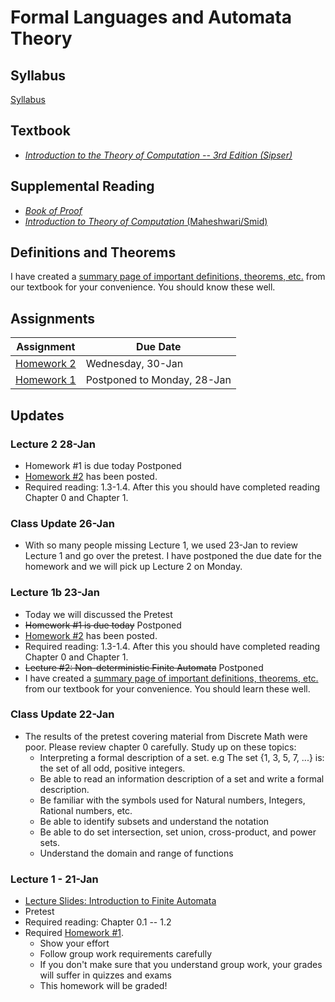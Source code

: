 # Formal Languages and Automata Theory

## Syllabus
[Syllabus](syllabus.md)

## Textbook

* *[Introduction to the Theory of Computation -- 3rd Edition (Sipser)](https://www.amazon.com/Introduction-Theory-Computation-Michael-Sipser/dp/113318779X)*

## Supplemental Reading

* [*Book of Proof*](https://www.people.vcu.edu/~rhammack/BookOfProof/BookOfProof.pdf)
* [*Introduction to Theory of Computation* (Maheshwari/Smid)](http://cglab.ca/~michiel/TheoryOfComputation/TheoryOfComputation.pdf)

## Definitions and Theorems

I have created a [summary page of important definitions, theorems, etc.](definitions_and_theorems.md) from our textbook for your convenience.  You should know these well.

## Assignments

| Assignment                          | Due Date                    |
|-------------------------------------|-----------------------------|
| [Homework 2](homework/homework2.md) | Wednesday, 30-Jan           |
| [Homework 1](homework/homework1.md) | Postponed to Monday, 28-Jan |


## Updates

### Lecture 2 28-Jan

* Homework #1 is due today Postponed
* [Homework #2](homework/homework2.md) has been posted.
* Required reading: 1.3-1.4.  After this you should have completed reading Chapter 0 and Chapter 1.


### Class Update 26-Jan

* With so many people missing Lecture 1, we used 23-Jan to review Lecture 1 and go over the pretest.  I have postponed the due date for the homework and we will pick up Lecture 2 on Monday.


### Lecture 1b  23-Jan

* Today we will discussed the Pretest
* ~~Homework #1 is due today~~ Postponed
* [Homework #2](homework/homework2.md) has been posted.
* Required reading: 1.3-1.4.  After this you should have completed reading Chapter 0 and Chapter 1.
* ~~Lecture #2: Non-deterministic Finite Automata~~ Postponed
* I have created a [summary page of important definitions, theorems, etc.](definitions_and_theorems.md) from our textbook for your convenience.  You should learn these well.



### Class Update 22-Jan

* The results of the pretest covering material from Discrete Math were poor.  Please review chapter 0 carefully.  Study up on these topics:
  * Interpreting a formal description of a set. e.g The set {1, 3, 5, 7, ...} is: the set of all odd, positive integers.
  * Be able to read an information description of a set and write a formal description.
  * Be familiar with the symbols used for Natural numbers, Integers, Rational numbers, etc.
  * Be able to identify subsets and understand the notation
  * Be able to do set intersection, set union, cross-product, and power sets.
  * Understand the domain and range of functions

### Lecture 1 - 21-Jan

* [Lecture Slides: Introduction to Finite Automata](lectures/Lecture1.pdf)
* Pretest
* Required reading: Chapter 0.1 -- 1.2
* Required [Homework #1](homework/homework1.md).
  * Show your effort
  * Follow group work requirements carefully
  * If you don't make sure that you understand group work, your grades will suffer in quizzes and exams
  * This homework will be graded!

